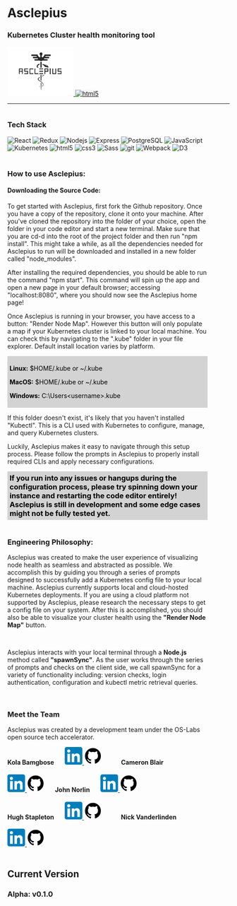 <h1>Asclepius</h1>

<h3>Kubernetes Cluster health monitoring tool</h3>

<a href="link to splash page" >
  <img alt="html5" src="client\src\assets\AsclepiusLogoOld.png" style="width: 150px" />
</a>
<a href="https://medium.com/@osasclepius/fbe705188af0" >
  <img alt="html5" src="https://miro.medium.com/v2/resize:fit:8978/1*s986xIGqhfsN8U--09_AdA.png" style="width: 150px; background-color: whitesmoke" />
</a>
<hr>
<div style="width: 90%; display: flex;">
  <div>
  <h3>Tech Stack</h3>
    <div width="500px">
      <img alt="React" src="https://img.shields.io/badge/-React-61DAFB?style=for-the-badge&logo=react&logoColor=white" />
      <img alt="Redux" src="https://img.shields.io/badge/-Redux-764ABC?style=for-the-badge&logo=redux&logoColor=white" />
      <img alt="Nodejs" src="https://img.shields.io/badge/-Nodejs-43853d?style=for-the-badge&logo=Node.js&logoColor=white" />
      <img alt="Express" src="https://img.shields.io/badge/-Express-000000?style=for-the-badge&logo=express&logoColor=white" />
      <img alt="PostgreSQL" src="https://img.shields.io/badge/PostgreSQL-316192.svg?style=for-the-badge&logo=postgresql&logoColor=white" />
      <img alt="JavaScript" src="https://img.shields.io/badge/-JavaScript-F7DF1E?logo=javascript&logoColor=white&style=for-the-badge" />
      <br>
      <img alt="Kubernetes" src="https://img.shields.io/badge/kubernetes-%23326ce5.svg?style=for-the-badge&logo=kubernetes&logoColor=white" />
      <img alt="html5" src="https://img.shields.io/badge/-HTML5-E34F26?style=for-the-badge&logo=html5&logoColor=white" />
      <img alt="css3" src="https://img.shields.io/badge/-CSS3-1572B6?style=for-the-badge&logo=html5&logoColor=white" />
      <img alt="Sass" src="https://img.shields.io/badge/-Sass-CC6699?style=for-the-badge&logo=sass&logoColor=white" />
      <img alt="git" src="https://img.shields.io/badge/-Git-F05032?style=for-the-badge&logo=git&logoColor=white" />
      <img alt="Webpack" src="https://img.shields.io/badge/-Webpack-8DD6F9?style=for-the-badge&logo=webpack&logoColor=white" />
      <img alt="D3" src="https://img.shields.io/badge/-D3-F9A03C?style=for-the-badge&logo=d3.js&logoColor=white" />
    </div>
    <br>
    <div>
    <h3>How to use Asclepius:</h3>
    <h4>Downloading the Source Code:</h4>
    <p>To get started with Asclepius, first fork the Github repository. Once you have a copy of the repository, clone it onto your machine. After you've cloned the repository into the folder of your choice, open the folder in your code editor and start a new terminal. Make sure that you are cd-d into the root of the project folder and then run "npm install". This might take a while, as all the dependencies needed for Asclepius to run will be downloaded and installed in a new folder called "node_modules".</p>
    <p>After installing the required dependencies, you should be able to run the command "npm start". This command will spin up the app and open a new page in your default browser; accessing "localhost:8080", where you should now see the Asclepius home page!</p>
    <p>Once Asclepius is running in your browser, you have access to a button: "Render Node Map". However this button will only populate a map if your Kubernetes cluster is linked to your local machine. You can check this by navigating to the ".kube" folder in your file explorer. Default install location varies by platform.</p>
    <div style="color: black; background-color: lightgrey; padding: 5px; margin: 0px">
    <p><strong>Linux:</strong> $HOME/.kube or ~/.kube
    
<strong>MacOS:</strong> $HOME/.kube or ~/.kube

<strong>Windows:</strong> C:\Users\<username>\.kube</p>

</div>
    <p>If this folder doesn't exist, it's likely that you haven't installed "Kubectl". This is a CLI used with Kubernetes to configure, manage, and query Kubernetes clusters.</p>
    <p>Luckily, Asclepius makes it easy to navigate through this setup process. Please follow the prompts in Asclepius to properly install required CLIs and apply necessary configurations.</p>
<div style="background-color: lightgrey; padding: 5px; margin: 0px">
  <h3 style=" margin: 0px; color: black">If you run into any issues or hangups during the configuration process, please try spinning down your instance and restarting the code editor entirely! Asclepius is still in development and some edge cases might not be fully tested yet.</h3>
</div>
<br>
<h3>Engineering Philosophy:</h3>
<p>Asclepius was created to make the user experience of visualizing node health as seamless and abstracted as possible. We accomplish this by guiding you through a series of prompts designed to successfully add a Kubernetes config file to your local machine. Asclepius currently supports local and cloud-hosted Kubernetes deployments. If you are using a cloud platform not supported by Asclepius, please research the necessary steps to get a config file on your system. After this is accomplished, you should also be able to visualize your cluster health using the <strong>"Render Node Map"</strong> button.</p>
<br>
<p>Asclepius interacts with your local terminal through a <strong>Node.js</strong> method called <strong>"spawnSync"</strong>. As the user works through the series of prompts and checks on the client side, we call spawnSync for a variety of functionality including: version checks, login authentication, configuration and kubectl metric retrieval queries.</p>
<p></p>
</div>
<br>
<h3>Meet the Team</h3>
<p>Asclepius was created by a development team under the OS-Labs open source tech accelerator.</p>
<div>
<h4 style="display: inline-block; margin-right: 20px;">Kola Bamgbose
</h4>
<div style="display: inline-block; margin-right: 40px;">
<a href="https://www.linkedin.com/in/kola-b-023383171/">
<img src="client\src\assets\LinkedIn_icon.svg.png" style="width: 40px"/>
<a>
<a href="https://github.com/kbamgbosee">
<img src="client\src\assets\Github_icon.png" style="background-color: white; width: 36px; padding: 2px"/>
<a>
</div>
<h4 style="display: inline-block; margin-right: 20px;">Cameron Blair
</h4>
<div style="display: inline-block; margin-right: 20px;">
<a href="https://www.linkedin.com/in/cameron-blair-a2aa60259/">
<img src="client\src\assets\LinkedIn_icon.svg.png" style="width: 40px"/>
<a>
<a href="https://github.com/CamB975">
<img src="client\src\assets\Github_icon.png" style="background-color: white; width: 36px; padding: 2px"/>
<a>
</div>
<h4 style="display: inline-block; margin-right: 20px;">John Norlin</h4>
<div style="display: inline-block; margin-right: 20px;">
<a href="https://www.linkedin.com/in/johnwsnorlin/">
<img src="client\src\assets\LinkedIn_icon.svg.png" style="width: 40px"/>
<a>
<a href="https://github.com/johnnorlin">
<img src="client\src\assets\Github_icon.png" style="background-color: white; width: 36px; padding: 2px"/>
<a>
</div>
</div>
<div>
<h4 style="display: inline-block; margin-right: 20px;">Hugh Stapleton</h4>
<div style="display: inline-block; margin-right: 40px;">
<a href="https://www.linkedin.com/in/hugh-stapleton-92b44558/">
<img src="client\src\assets\LinkedIn_icon.svg.png" style="width: 40px"/>
<a>
<a href="https://github.com/tackleshaft">
<img src="client\src\assets\Github_icon.png" style="background-color: white; width: 36px; padding: 2px"/>
<a>
</div>
<h4 style="display: inline-block; margin-right: 20px;">Nick Vanderlinden</h4>
<div style="display: inline-block; margin-right: 20px;">
<a href="https://www.linkedin.com/in/nick-vanderlinden-36329b14a/">
<img src="client\src\assets\LinkedIn_icon.svg.png" style="width: 40px"/>
<a>
<a href="https://github.com/nick-vanderlinden">
<img src="client\src\assets\Github_icon.png" style="background-color: white; width: 36px; padding: 2px"/>
<a>
</div>
</div>
<br>
<h2>Current Version</h2>
<h3>Alpha: v0.1.0</h3>
  </div>
</div>
